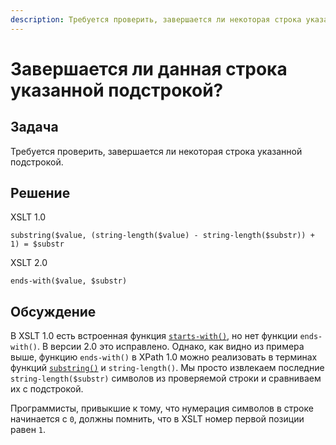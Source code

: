 ```yaml
---
description: Требуется проверить, завершается ли некоторая строка указанной подстрокой
---
```


# Завершается ли данная строка указанной подстрокой?

## Задача

Требуется проверить, завершается ли некоторая строка указанной подстрокой.

## Решение

XSLT 1.0

```xpath
substring($value, (string-length($value) - string-length($substr)) + 1) = $substr
```

XSLT 2.0

```xpath
ends-with($value, $substr)
```

## Обсуждение

В XSLT 1.0 есть встроенная функция [`starts-with()`](../../xpath/starts-with.md), но нет функции `ends-with()`. В версии 2.0 это исправлено. Однако, как видно из примера выше, функцию `ends-with()` в XPath 1.0 можно реализовать в терминах функций [`substring()`](../../xpath/substring.md) и `string-length()`. Мы просто извлекаем последние `string-length($substr)` символов из проверяемой строки и сравниваем их с подстрокой.

Программисты, привыкшие к тому, что нумерация символов в строке начинается с `0`, должны помнить, что в XSLT номер первой позиции равен `1`.
